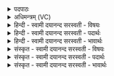 <details><summary>पदपाठः</summary>

द्यौः। ते॒। पृ॒ष्ठम्। पृ॒थि॒वी। स॒धस्थ॒मिति॑ स॒धऽस्थ॑म्। आ॒त्मा। अ॒न्तरि॑क्षम्। स॒मु॒द्रः। योनिः॑। वि॒ख्यायेति॑ वि॒ऽख्याय॑। चक्षु॑षा। त्वम्। अ॒भि। ति॒ष्ठ॒। पृ॒त॒न्य॒तः। २०।
</details>

<details><summary>अधिमन्त्रम् (VC)</summary>

- क्षत्रपतिर्देवता
- मयोभूर्ऋषिः
- निचृदार्षी बृहती
- मध्यमः
</details>

<details><summary>हिन्दी - स्वामी दयानन्द सरस्वती  - विषयः</summary>

मनुष्य क्या करके क्या सिद्ध करें, यह विषय अगले मन्त्र में कहा है ॥
</details>

<details><summary>हिन्दी - स्वामी दयानन्द सरस्वती  - पदार्थः</summary>

पदार्थान्वयभाषाः -  हे विद्वन् राजन् ! जिस (ते) आप का (द्यौः) प्रकाश के तुल्य विनय (पृष्ठम्) इधर का व्यवहार (पृथिवी) भूमि के समान (सधस्थम्) साथ स्थिति (अन्तरिक्षम्) आकाश के समान अविनाशी धैर्ययुक्त (आत्मा) अपना स्वरूप और (समुद्रः) समुद्र के तुल्य (योनिः) निमित्त है सो (त्वम्) आप (चक्षुषा) विचार के साथ (विख्याय) अपना ऐश्वर्य प्रसिद्ध करके (पृतन्यतः) अपनी सेना को लड़ाने की इच्छा करते हुए मनुष्य के (अभि) सन्मुख (तिष्ठ) स्थित हूजिये ॥२० ॥
</details>

<details><summary>हिन्दी - स्वामी दयानन्द सरस्वती  - भावार्थः</summary>

भावार्थभाषाः -  इस मन्त्र में वाचकलुप्तोपमालङ्कार है। जो पुरुष न्याय मार्ग के अनुसार उत्साह, स्थान और आत्मा जिसके दृढ़ हों; विचार से सिद्ध करने योग्य जिसके प्रयोजन हों, उसकी सेना वीर होती है, वह निश्चय विजय करने को समर्थ होवे ॥२० ॥
</details>

<details><summary>संस्कृत - स्वामी दयानन्द सरस्वती  - विषयः</summary>

मनुष्याः किं साध्नुयुरित्याह ॥
</details>

<details><summary>संस्कृत - स्वामी दयानन्द सरस्वती  - पदार्थः</summary>

पदार्थान्वयभाषाः -  हे विद्वन् राजन् ! यस्य ते तव द्यौः पृष्ठं पृथिवी सधस्थमन्तरिक्षमात्मा समुद्रो योनिरस्ति, स त्वं चक्षुषा विख्याय पृतन्यतोऽभितिष्ठ ॥२० ॥
</details>

<details><summary>संस्कृत - स्वामी दयानन्द सरस्वती  - भावार्थः</summary>

भावार्थभाषाः -  अत्र वाचकलुप्तोपमालङ्कारः। यो न्यायपथानुगामी, दृढोत्साहस्थानात्मा, यस्य प्रयोजनानि विवेकसाध्यानि सन्ति, तस्य वीरसेना जायते, स ध्रुवं विजयं कर्त्तुं शक्नुयात् ॥२० ॥
</details>